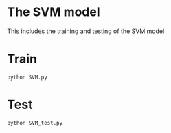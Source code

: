 # The SVM model
This includes the training and testing of the SVM model
# Train
```
python SVM.py
```
# Test 
```
python SVM_test.py
```
	

